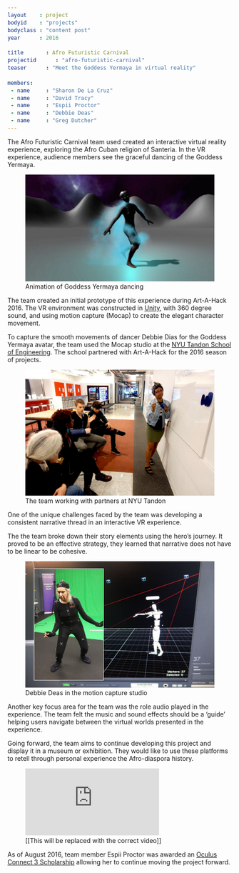```yaml
---
layout    : project
bodyid    : "projects"
bodyclass : "content post"
year      : 2016

title       : Afro Futuristic Carnival
projectid      : "afro-futuristic-carnival"
teaser		: "Meet the Goddess Yermaya in virtual reality"

members:
 - name     : "Sharon De La Cruz"
 - name     : "David Tracy"
 - name     : "Espii Proctor"
 - name     : "Debbie Deas"
 - name     : "Greg Dutcher"
---
```


The Afro Futuristic Carnival team used created an interactive virtual reality experience, exploring the Afro Cuban religion of Santeria. In the VR experience, audience members see the graceful dancing of the Goddess Yermaya.

<figure>
	<img src="/images/projects/2016/afro-futuristic-carnival/screencapture.jpg" alt="Animation of Goddess Yermaya dancing" />
	<figcaption>Animation of Goddess Yermaya dancing</figcaption>
</figure>

The team created an initial prototype of this experience during Art-A-Hack 2016. The VR environment was constructed in [Unity](https://unity3d.com/), with 360 degree sound, and using motion capture (Mocap) to create the elegant character movement.

To capture the smooth movements of dancer Debbie Dias for the Goddess Yermaya avatar, the team used the Mocap studio at the [NYU Tandon School of Engineering](http://engineering.nyu.edu/academics/programs/integrated-digital-media-ms). The school partnered with Art-A-Hack for the 2016 season of projects.

<figure>
	<img src="/images/projects/2016/afro-futuristic-carnival/team.jpg" alt="The team working with partners at NYU Tandon" />
	<figcaption>The team working with partners at NYU Tandon</figcaption>
</figure>

One of the unique challenges faced by the team was developing a consistent narrative thread in an interactive VR experience.

The the team broke down their story elements using the hero’s journey. It proved to be an effective strategy, they learned that narrative does not have to be linear to be cohesive.

<figure>
	<img src="/images/projects/2016/afro-futuristic-carnival/debbie-deas.jpg" alt="Debbie Deas in the motion capture studio" />
	<figcaption>Debbie Deas in the motion capture studio</figcaption>
</figure>

Another key focus area for the team was the role audio played in the experience. The team felt the music and sound effects should be a ‘guide’ helping users navigate between the virtual worlds presented in the experience. 

Going forward, the team aims to continue developing this project and display it in a museum or exhibition. They would like to use these platforms to retell through personal experience the Afro-diaspora history.

<figure class="video ratio-54 with-caption">
	<iframe src="https://www.youtube.com/embed/kPY_Z_8Vg9s" frameborder="0" allowfullscreen></iframe>
	<figcaption>[[This will be replaced with the correct video]]</figcaption>
</figure>

As of August 2016, team member Espii Proctor was awarded an [Oculus Connect 3 Scholarship](http://www.shiift.world/oc3_scholarship/) allowing her to continue moving the project forward.